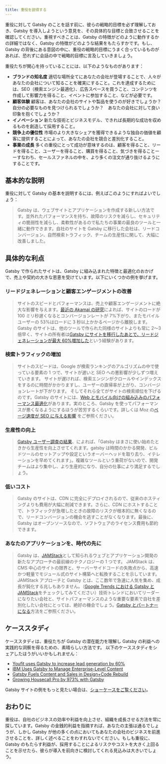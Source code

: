```yaml
---
title: 重役を説得する
---
```


重役に対して Gatsby のことを話す前に、彼らの戦略的目標を必ず理解しておき、Gatsby を導入しようという意見を、その具体的な目標と合致させることを確認してください。重視すべきことは、Gatsby の特徴がどのように動作するかの詳細ではなく、Gatsby の特徴がどのような結果をもたらすかです。もし、Gatsby の背後にある意図の中に、重役の戦略的目標にうまく合っているものがあれば、恐れずに会話の中で戦略的目標に言及していきましょう。

重役たちが関心を持っていることには、以下のようなものがあります：

- **ブランドの知名度** 適切な場所全てにあなたの会社が登場することで、人々があなたの会社について知ることを確実にすること。これを達成するためには、SEO（検索エンジン最適化）、広告スペースを買うこと、コンテンツを作成して影響力を得ること、イベントに参加すること、などが必要です。
- **顧客体験** 顧客は、あなたの会社のサイトや製品を使うのが好きでしょうか？　自分の必要なものを見つけられるでしょうか？　あなたの会社に対して良い印象を抱くでしょうか？
- **イノベーション** 新たな技術とビジネスモデル、できれば長期的な成功を収めるものを創造して採用すること。
- **競争上の優位性** 市場のより大きなシェアを獲得できるような独自の価値を顧客に提供することによって、あなたの会社を競合と差別化すること。
- **事業の成長** 多くの重役にとって成功が意味するのは、顧客を得ること、リードを得ること、ユーザーを得ること、購買を得ること、気づきを得ることーーすなわち、セールスファネルの中を、より多くの注文が通り抜けるようにすることです。

## 基本的な説明

重役に対して Gatsby の基本を説明するには、例えばこのようにすればよいでしょう：

> Gatsby は、ウェブサイトとアプリケーションを作成する新しい方法です。並外れたパフォーマンスを持ち、故障のリスクを減らし、セキュリティの脆弱性を減らし、柔軟性があるので私たちの事業の最良のツールと一緒に動作できます。自社のサイトを Gatsby に移行した会社は、リードコンバージョン、自然検索トラフィック、チームの生産性に関して、大幅に改善しました。

## 具体的な利点

Gatsby で作られたサイトは、Gatsby に組み込まれた特徴と最適化のおかげで、売上や契約の大きな恩恵を受けています。以下にいくつかの例を挙げます。

### リードジェネレーションと顧客エンゲージメントの改善

> サイトのスピードとパフォーマンスは、売上や顧客エンゲージメントに絶大な影響を与えます。[最近の Akamai の研究](https://www.akamai.com/uk/en/about/news/press/2017-press/akamai-releases-spring-2017-state-of-online-retail-performance-report.jsp)によれば、サイトのロードが 100 ミリ秒遅くなるとコンバージョンレートが 7%下がり、またモバイルユーザーの 53%はロードに 3 秒以上かかるページから離脱します。Gatsby のサイトは、他のツールで作られた同様のサイトよりも常に 2〜3 倍早く、サイトの所有者は[Gatsby にサイトを移行したあとで、リードジェネレーションが最大 60%増加した](/blog/2018-11-16-youfit-case-study/)という経験があります。

### 検索トラフィックの増加

> サイトのスピードは、Google が検索ランキングのアルゴリズムの中で使っている要素の 1 つで、サイトが遅いと SEO への悪影響が少しずつ増えていきます。
サイトが遅ければ、検索エンジンがクロールやインデックスをするのに時間がかかりますし、ユーザーの直帰率が上がり、コンバージョンレートが下がります。
そしてそれら全てがサイトの検索順位を下げるのです。Gatsby のサイトには、[Web とモバイル向けの組み込みのパフォーマンス最適化](/blog/2018-11-07-gatsby-for-apps/#why-gatsby-for-apps)があります。実のところ、Gatsby を使ってパフォーマンスが悪くなるようにするほうが苦労するくらいです。詳しくは Moz の[ページ速度が SEO に与える影響](https://moz.com/learn/seo/page-speed) をご参照ください。

### 生産性の向上

> [Gatsby ユーザー調査の結果](/blog/2019-03-05-dot-org-messaging-survey/#productive-from-the-start)、によれば、「Gatsby はまさに使い始めたときから生産性を向上させてくれます。gatsby は時間のかかる開発、ビルドツールのセットアップや設定というオーバーヘッドを取り去り、イテレーションを早めてくれます」。複雑なツールという重荷がないので、開発チームはより集中し、より生産的になり、自分の仕事により満足するでしょう。

### 低いコスト

> Gatsby のサイトは、CDN に完全にデプロイされるので、従来のホスティングよりも費用が大幅に削減できます。さらに、CDN にホストすることで、トラフィックが急増したときの故障のリスクが根本的に無くなるので、リードコンバージョンの機会を逃すことがなくなります。最後に、Gatsby はオープンソースなので、ソフトウェアのライセンス費用も節約できます。

### あなたのアプリケーションを、時代の先に

> Gatsby は、[JAMStack](https://jamstack.org/)として知られるウェブとアプリケーション開発の新たなアプローチの最前線のテクノロジーの 1 つです。
JAMStack は、CMS 中心のサイトの限界と、サーバーサイドコードの失敗点から、高速かつ軽量でモジュール式のサイト構築へと転換することを示しています。
JAMStack アプローチと Gatsby とは、ここ数年で急速に人気を集め、成長が鈍化する兆しもありません。（[Google Trends における Gatsby と JAMStack](https://trends.google.com/trends/explore?date=today%205-y&geo=JP&q=jamstack,gatsby%20js)をチェックしてみてください）技術トレンドにおいてリーダーになりたい会社と、サイトパフォーマンスのような重要な要素で自社を差別化したい会社にとっては、絶好の機会でしょう。[Gatsby とパートナーになる](/docs/partnering-with-gatsby/)方法をご参照ください。

<!-- Google トレンド検索のリンク先は、URLの地域指定のUSをJPに変更しました。あまり検索結果で上昇トレンドがわかりにくいのですが。 -->

## ケーススタディ

ケーススタディは、重役たちが Gatsby の潜在能力を理解し Gatsby の利益への実践的な洞察を得るための、素晴らしい方法です。
以下のケーススタディをシェアしたほうがいいかもしれません：

- [Youfit uses Gatsby to increase lead generation by 60%](/blog/2018-11-16-youfit-case-study/)
- [IBM Uses Gatsby to Manage Enterprise-Level Content](/blog/2018-12-17-ibm-case-study/#big-company-big-website)
- [Gatsby Fuels Content and Sales in Design+Code Rebuild](/blog/2019-03-15-design-code-blog-post/)
- [Growing Housecall Pro by 973% with Gatsby](/blog/2019-05-02-growing-housecall-pro-by-973-percent/)

Gatsby サイトの例をもっと見たい場合は、[ショーケースをご覧ください](/showcase/)。

## おわりに

重役は、自社のビジネスの効率や利益を向上させ、組織を成長させる方法を常に探しています。Gatsby の金銭的利益を指摘すれば、あなたの主張は通るでしょうが、しかし Gatsby が他の多くの点においてもあなたの会社のビジネスを前進させることを、詳しく述べることをわすれないでください。もしも重役に、Gatsby のもたらす利益が、採用することによるリスクやコストを大きく上回ることを示せたら、彼らが導入を前向きに検討してくれる見込みは大きいでしょう。

